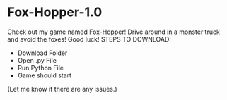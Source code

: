 # Fox-Hopper-1.0
Check out my game named Fox-Hopper! Drive around in a monster truck and avoid the foxes! Good luck!
STEPS TO DOWNLOAD:
  - Download Folder
  - Open .py File
  - Run Python File
  - Game should start

(Let me know if there are any issues.)
